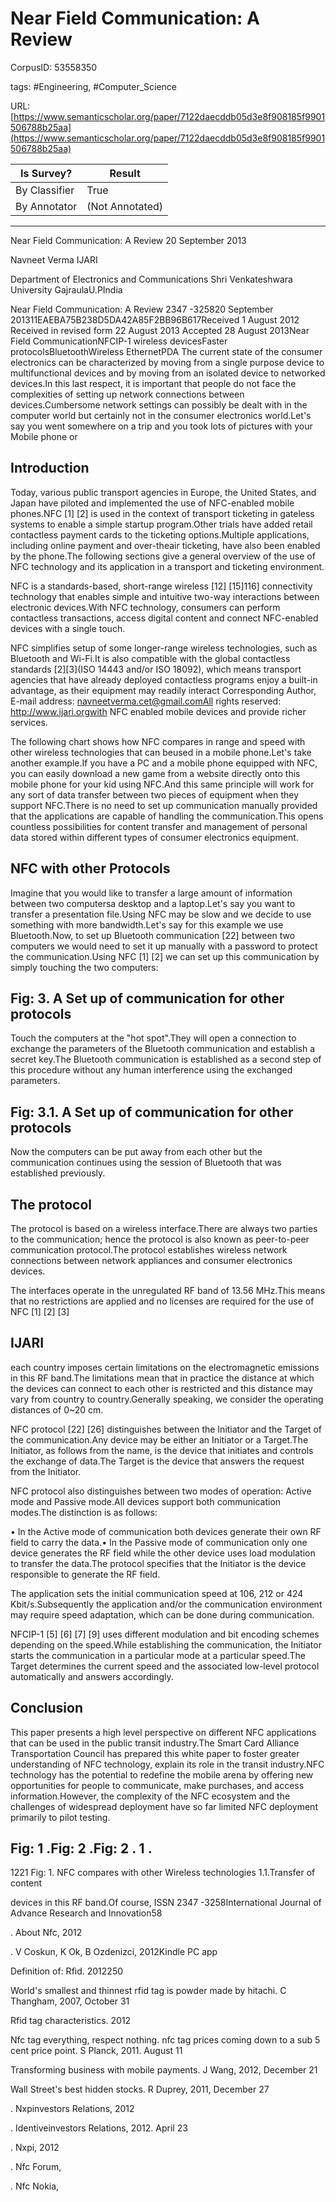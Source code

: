 # Near Field Communication: A Review

CorpusID: 53558350
 
tags: #Engineering, #Computer_Science

URL: [https://www.semanticscholar.org/paper/7122daecddb05d3e8f908185f9901506788b25aa](https://www.semanticscholar.org/paper/7122daecddb05d3e8f908185f9901506788b25aa)
 
| Is Survey?        | Result          |
| ----------------- | --------------- |
| By Classifier     | True |
| By Annotator      | (Not Annotated) |

---

Near Field Communication: A Review
20 September 2013

Navneet Verma 
IJARI


Department of Electronics and Communications
Shri Venkateshwara University
GajraulaU.PIndia

Near Field Communication: A Review
2347 -325820 September 201311EAEBA75B238D5DA42A85F2BB96B617Received 1 August 2012 Received in revised form 22 August 2013 Accepted 28 August 2013Near Field CommunicationNFCIP-1 wireless devicesFaster protocolsBluetoothWireless EthernetPDA
The current state of the consumer electronics can be characterized by moving from a single purpose device to multifunctional devices and by moving from an isolated device to networked devices.In this last respect, it is important that people do not face the complexities of setting up network connections between devices.Cumbersome network settings can possibly be dealt with in the computer world but certainly not in the consumer electronics world.Let's say you went somewhere on a trip and you took lots of pictures with your Mobile phone or

## Introduction

Today, various public transport agencies in Europe, the United States, and Japan have piloted and implemented the use of NFC-enabled mobile phones.NFC [1] [2] is used in the context of transport ticketing in gateless systems to enable a simple startup program.Other trials have added retail contactless payment cards to the ticketing options.Multiple applications, including online payment and over-theair ticketing, have also been enabled by the phone.The following sections give a general overview of the use of NFC technology and its application in a transport and ticketing environment.

NFC is a standards-based, short-range wireless [12] [15]116] connectivity technology that enables simple and intuitive two-way interactions between electronic devices.With NFC technology, consumers can perform contactless transactions, access digital content and connect NFC-enabled devices with a single touch.

NFC simplifies setup of some longer-range wireless technologies, such as Bluetooth and Wi-Fi.It is also compatible with the global contactless standards [2][3](ISO 14443 and/or ISO 18092), which means transport agencies that have already deployed contactless programs enjoy a built-in advantage, as their equipment may readily interact Corresponding Author, E-mail address: navneetverma.cet@gmail.comAll rights reserved: http://www.ijari.orgwith NFC enabled mobile devices and provide richer services.

The following chart shows how NFC compares in range and speed with other wireless technologies that can beused in a mobile phone.Let's take another example.If you have a PC and a mobile phone equipped with NFC, you can easily download a new game from a website directly onto this mobile phone for your kid using NFC.And this same principle will work for any sort of data transfer between two pieces of equipment when they support NFC.There is no need to set up communication manually provided that the applications are capable of handling the communication.This opens countless possibilities for content transfer and management of personal data stored within different types of consumer electronics equipment.


## NFC with other Protocols

Imagine that you would like to transfer a large amount of information between two computersa desktop and a laptop.Let's say you want to transfer a presentation file.Using NFC may be slow and we decide to use something with more bandwidth.Let's say for this example we use Bluetooth.Now, to set up Bluetooth communication [22] between two computers we would need to set it up manually with a password to protect the communication.Using NFC [1] [2] we can set up this communication by simply touching the two computers:


## Fig: 3. A Set up of communication for other protocols

Touch the computers at the "hot spot".They will open a connection to exchange the parameters of the Bluetooth communication and establish a secret key.The Bluetooth communication is established as a second step of this procedure without any human interference using the exchanged parameters.


## Fig: 3.1. A Set up of communication for other protocols

Now the computers can be put away from each other but the communication continues using the session of Bluetooth that was established previously.


## The protocol

The protocol is based on a wireless interface.There are always two parties to the communication; hence the protocol is also known as peer-to-peer communication protocol.The protocol establishes wireless network connections between network appliances and consumer electronics devices.

The interfaces operate in the unregulated RF band of 13.56 MHz.This means that no restrictions are applied and no licenses are required for the use of NFC [1] [2] [3]


## IJARI

each country imposes certain limitations on the electromagnetic emissions in this RF band.The limitations mean that in practice the distance at which the devices can connect to each other is restricted and this distance may vary from country to country.Generally speaking, we consider the operating distances of 0~20 cm.

NFC protocol [22] [26] distinguishes between the Initiator and the Target of the communication.Any device may be either an Initiator or a Target.The Initiator, as follows from the name, is the device that initiates and controls the exchange of data.The Target is the device that answers the request from the Initiator.

NFC protocol also distinguishes between two modes of operation: Active mode and Passive mode.All devices support both communication modes.The distinction is as follows:

• In the Active mode of communication both devices generate their own RF field to carry the data.• In the Passive mode of communication only one device generates the RF field while the other device uses load modulation to transfer the data.The protocol specifies that the Initiator is the device responsible to generate the RF field.

The application sets the initial communication speed at 106, 212 or 424 Kbit/s.Subsequently the application and/or the communication environment may require speed adaptation, which can be done during communication.

NFCIP-1 [5] [6] [7] [9] uses different modulation and bit encoding schemes depending on the speed.While establishing the communication, the Initiator starts the communication in a particular mode at a particular speed.The Target determines the current speed and the associated low-level protocol automatically and answers accordingly.


## Conclusion

This paper presents a high level perspective on different NFC applications that can be used in the public transit industry.The Smart Card Alliance Transportation Council has prepared this white paper to foster greater understanding of NFC technology, explain its role in the transit industry.NFC technology has the potential to redefine the mobile arena by offering new opportunities for people to communicate, make purchases, and access information.However, the complexity of the NFC ecosystem and the challenges of widespread deployment have so far limited NFC deployment primarily to pilot testing.

## Fig: 1 .Fig: 2 .Fig: 2 . 1 .
1221
Fig: 1. NFC compares with other Wireless technologies 1.1.Transfer of content




devices in this RF band.Of course,
ISSN 2347 -3258International Journal of Advance Research and Innovation58

. About Nfc, 2012

. V Coskun, K Ok, B Ozdenizci, 2012Kindle PC app

Definition of: Rfid. 2012250

World's smallest and thinnest rfid tag is powder made by hitachi. C Thangham, 2007, October 31

Rfid tag characteristics. 2012

Nfc tag everything, respect nothing. nfc tag prices coming down to a sub 5 cent price point. S Planck, 2011. August 11

Transforming business with mobile payments. J Wang, 2012, December 21

Wall Street's best hidden stocks. R Duprey, 2011, December 27

. Nxpinvestors Relations, 2012

. Identiveinvestors Relations, 2012. April 23

. Nxpi, 2012

. Nfc Forum, 

. Nfc Nokia,